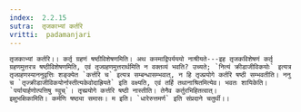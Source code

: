 ```yaml
---
index:  2.2.15
sutra:  तृजकाभ्यां कर्तरि
vritti:  padamanjari
---
```


	तृजकाभ्यां कर्तरि।। कर्तृ ग्रहणं षष्ठीविशेषणमिति। अथ कस्माद्विपर्यययो नाश्रीयते---इह तृजकविशेषणं कर्तृ ग्रहणमुत्तरत्र षष्ठीविशेषणमिति, एवं तृज्ग्रहणमुत्तरार्थमिति न वक्तव्यं भवति? उच्यते; `नित्यं क्रीडाजीविकयोः` इत्यत्र तृज्ग्रहणस्याननुवृत्तिः शङ्क्येत `कर्त्तरि च` इत्यत्र सम्बन्धासम्भवात्, न हि तृज्प्रयोगे कर्तरि षष्ठी सम्भवतीति। ननु च `तृज्क्रीडाजीविकयोर्नास्तीत्यकेवोदाह्रियते` इति वक्ष्यति, एवं तर्हि तथानाश्रितमित्येव। भवतः शायिकेति। `पर्यायार्हणोत्पत्तिषु ण्वुच्`। तृच्प्रयोगे कर्त्तरि षष्ठी नास्तीति। तेनैव कर्तुरभिहितत्वात्।
	इक्षुभक्षिकामिति। कर्मणि षष्ठ्या समासः। म इति। `धारेरुत्तमर्ण` इति संप्रदाने चतुर्थी।।
